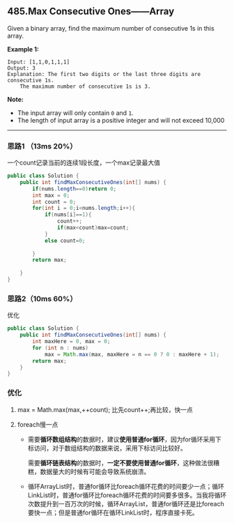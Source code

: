 ## 485.Max Consecutive Ones——Array

Given a binary array, find the maximum number of consecutive 1s in this array.

**Example 1:**

```
Input: [1,1,0,1,1,1]
Output: 3
Explanation: The first two digits or the last three digits are consecutive 1s.
    The maximum number of consecutive 1s is 3.
```

**Note:**

- The input array will only contain `0` and `1`.
- The length of input array is a positive integer and will not exceed 10,000

------

### 思路1 （13ms 20%）

一个count记录当前的连续1段长度，一个max记录最大值

```java
public class Solution {
    public int findMaxConsecutiveOnes(int[] nums) {
        if(nums.length==0)return 0;
        int max = 0;
        int count = 0;
        for(int i = 0;i<nums.length;i++){
            if(nums[i]==1){
                count++;
                if(max<count)max=count;
            }
            else count=0;
            
        }
        return max;
        
    }
}
```

### 思路2（10ms 60%）

优化

```java
public class Solution {
    public int findMaxConsecutiveOnes(int[] nums) {
        int maxHere = 0, max = 0;
        for (int n : nums)
            max = Math.max(max, maxHere = n == 0 ? 0 : maxHere + 1);
        return max; 
    } 
}
```

### 优化

1. max = Math.max(max,++count); 比先count++;再比较，快一点

2. foreach慢一点

   - 需要**循环数组结构**的数据时，建议**使用普通for循环**，因为for循环采用下标访问，对于数组结构的数据来说，采用下标访问比较好。

     需要**循环链表结构**的数据时，**一定不要使用普通for循环**，这种做法很糟糕，数据量大的时候有可能会导致系统崩溃。

   - 循环ArrayList时，普通for循环比foreach循环花费的时间要少一点；循环LinkList时，普通for循环比foreach循环花费的时间要多很多。当我将循环次数提升到一百万次的时候，循环ArrayList，普通for循环还是比foreach要快一点；但是普通for循环在循环LinkList时，程序直接卡死。